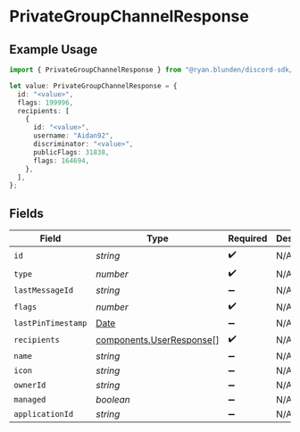 # PrivateGroupChannelResponse

## Example Usage

```typescript
import { PrivateGroupChannelResponse } from "@ryan.blunden/discord-sdk/models/components";

let value: PrivateGroupChannelResponse = {
  id: "<value>",
  flags: 199996,
  recipients: [
    {
      id: "<value>",
      username: "Aidan92",
      discriminator: "<value>",
      publicFlags: 31838,
      flags: 164694,
    },
  ],
};
```

## Fields

| Field                                                                                         | Type                                                                                          | Required                                                                                      | Description                                                                                   |
| --------------------------------------------------------------------------------------------- | --------------------------------------------------------------------------------------------- | --------------------------------------------------------------------------------------------- | --------------------------------------------------------------------------------------------- |
| `id`                                                                                          | *string*                                                                                      | :heavy_check_mark:                                                                            | N/A                                                                                           |
| `type`                                                                                        | *number*                                                                                      | :heavy_check_mark:                                                                            | N/A                                                                                           |
| `lastMessageId`                                                                               | *string*                                                                                      | :heavy_minus_sign:                                                                            | N/A                                                                                           |
| `flags`                                                                                       | *number*                                                                                      | :heavy_check_mark:                                                                            | N/A                                                                                           |
| `lastPinTimestamp`                                                                            | [Date](https://developer.mozilla.org/en-US/docs/Web/JavaScript/Reference/Global_Objects/Date) | :heavy_minus_sign:                                                                            | N/A                                                                                           |
| `recipients`                                                                                  | [components.UserResponse](../../models/components/userresponse.md)[]                          | :heavy_check_mark:                                                                            | N/A                                                                                           |
| `name`                                                                                        | *string*                                                                                      | :heavy_minus_sign:                                                                            | N/A                                                                                           |
| `icon`                                                                                        | *string*                                                                                      | :heavy_minus_sign:                                                                            | N/A                                                                                           |
| `ownerId`                                                                                     | *string*                                                                                      | :heavy_minus_sign:                                                                            | N/A                                                                                           |
| `managed`                                                                                     | *boolean*                                                                                     | :heavy_minus_sign:                                                                            | N/A                                                                                           |
| `applicationId`                                                                               | *string*                                                                                      | :heavy_minus_sign:                                                                            | N/A                                                                                           |